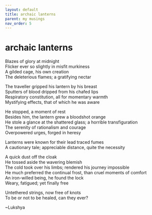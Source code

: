 ```yaml
---
layout: default
title: archaic lanterns
parent: my musings
nav_order: 5
---
```


# archaic lanterns 
Blazes of glory at midnight  
Flicker ever so slightly in misfit murkiness  
A gilded cage, his own creation  
The deleterious flames; a gratifying nectar  

The traveller gripped his lantern by his breast  
Sputters of blood dripped from his chafed lips  
Respiratory constitution, all for momentary warmth  
Mystifying effects, that of which he was aware  

He stopped, a moment of rest  
Besides him, the lantern grew a bloodshot orange  
He stole a glance at the shattered glass; a horrible transfiguration  
The serenity of rationalism and courage    
Overpowered urges, forged in heresy  

Lanterns were known for their lead traced fumes  
A cautionary tale; appreciable distance, quite the necessity  

A quick dust off the cloak  
He tossed aside the wavering blemish  
The cold took over his limbs; rendered his journey impossible  
He much preferred the continual frost, than cruel moments of comfort  
An iron-willed being, he found the lock  
Weary, fatigued; yet finally free  

Untethered strings, now free of knots  
To be or not to be healed, can they ever?  

~Lukshya